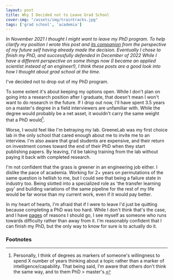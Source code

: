 ```yaml
---                                                                                                                                                                                                         
layout: post                                                                                                                                                                                                
title: Why I Decided not to Leave Grad School                                                                                                                                                                   
cover-img: "/assets/img/traintracks.jpg"                                                                                                                                                                    
tags: ['grad school', 'academia']
--- 
```


*In November 2021 I thought I might want to leave my PhD program.*
*To help clarify my position I wrote this post and [its companion](../2021-11-08-leave-grad) from the perspective of my future  self having already made the decision.*
*Eventually I chose to finish my PhD, and successfully defended in December of 2022*
*While I have a different perspective on some things now (I became an applied scientist instead of an engineer!), I think these posts are a good look into how I thought about grad school at the time.*

I've decided not to drop out of my PhD program.

To some extent it's about keeping my options open.
While I don't plan on going into a research position after I graduate, that doesn't mean I won't want to do research in the future.
If I drop out now, I'll have spent 3.5 years on a master's degree in a field interviewers are unfamiliar with.
While the degree would probably be a net asset, it wouldn't carry the same weight that a PhD would[^degrees].

Worse, I would feel like I'm betraying my lab.
GreeneLab was my first choice lab in the only school that cared enough about me to invite me to an interview.
I'm also aware that grad students are expensive, and their return on investment comes toward the end of their PhD when they start publishing papers.
By leaving, I'd be taking training from the lab without paying it back with completed research.

I'm not confident that the grass is greener in an engineering job either.
I dislike the pace of academia. 
Working for 2+ years on permutations of the same question is hellish to me, but I could see that being a failure state in industry too.
Being slotted into a specialized role as 'the transfer learning guy' and building variations of the same pipeline for the rest of my life would be far worse than my current work, even if it would pay better.

In my heart of hearts, I'm afraid that if I were to leave I'd just be quitting because completing a PhD was too hard.
While I don't think that's the case, and I have [pages](../2021-11-08-leave-grad) of reasons I should go, I see myself as someone who runs towards difficulty rather than away from it.
I'm reasonably confident that I can finish my PhD, but the only way to know for sure is to actually do it.

### Footnotes
[^degrees]: Personally, I think of degrees as markers of someone's willingness to spend X number of years thinking about a topic rather than a marker of intelligence/capability. That being said, I'm aware that others don't think the same way, and to them PhD > master's.
